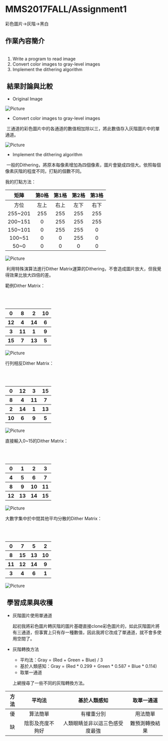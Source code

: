 # MMS2017FALL/Assignment1
彩色圖片->灰階->黑白

##  作業內容簡介
<ol>
    <li>Write a program to read image</li>
    <li>Convert color images to gray-level images</li>
    <li>Implement the dithering algorithm</li>
</ol>

##  結果討論與比較

* Original Image

![Picture](000.jpg)

* Convert color images to gray-level images

  三通道的彩色圖片中的各通道的數值相加除以三，將此數值存入灰階圖片中的單通道。
  
![Picture](001.jpg)
  
* Implement the dithering algorithm

  一般的Dithering，將原本每像素增加為四個像素，圖片會變成四倍大。依照每個像素灰階的程度不同，打點的個數不同。
  
  我的打點方法：

矩陣|第0格|第1格|第2格|第3格
:---:|:---:|:---:|:---:|:---:
方位|左上|右上|左下|右下
255~201|255|255|255|255
200~151|0|255|255|255
150~101|0|255|255|0
100~51|0|0|255|0
50~0|0|0|0|0

![Picture](003.jpg)


  利用特殊演算法進行Dither Matrix運算的Dithering，不會造成圖片放大，但我覺得效果比放大四倍的差。
  
  範例Dither Matrix：
<table>
        <tr>
            <th>0</th>
            <th>8</th>
            <th>2</th>
            <th>10</th>
        </tr>
        <tr>
            <th>12</th>
            <th>4</th>
            <th>14</th>
            <th>6</th>
        </tr>
        <tr>
            <th>3</th>
            <th>11</th>
            <th>1</th>
            <th>9</th>
        </tr>
        <tr>
            <th>15</th>
            <th>7</th>
            <th>13</th>
            <th>5</th>
        </tr>
    </table>

![Picture](002.jpg)

  行列相反Dither Matrix：
<table>
        <tr>
            <th>0</th>
            <th>12</th>
            <th>3</th>
            <th>15</th>
        </tr>
        <tr>
            <th>8</th>
            <th>4</th>
            <th>11</th>
            <th>7</th>
        </tr>
        <tr>
            <th>2</th>
            <th>14</th>
            <th>1</th>
            <th>13</th>
        </tr>
        <tr>
            <th>10</th>
            <th>6</th>
            <th>9</th>
            <th>5</th>
        </tr>
    </table>
    
![Picture](004.jpg)

  直接輸入0~15的Dither Matrix：
<table>
        <tr>
            <th>0</th>
            <th>1</th>
            <th>2</th>
            <th>3</th>
        </tr>
        <tr>
            <th>4</th>
            <th>5</th>
            <th>6</th>
            <th>7</th>
        </tr>
        <tr>
            <th>8</th>
            <th>9</th>
            <th>10</th>
            <th>11</th>
        </tr>
        <tr>
            <th>12</th>
            <th>13</th>
            <th>14</th>
            <th>15</th>
        </tr>
    </table>
    
![Picture](005.jpg)

  大數字集中於中間其他平均分散的Dither Matrix：
<table>
        <tr>
            <th>0</th>
            <th>7</th>
            <th>5</th>
            <th>2</th>
        </tr>
        <tr>
            <th>8</th>
            <th>15</th>
            <th>13</th>
            <th>10</th>
        </tr>
        <tr>
            <th>11</th>
            <th>12</th>
            <th>14</th>
            <th>9</th>
        </tr>
        <tr>
            <th>3</th>
            <th>4</th>
            <th>6</th>
            <th>1</th>
        </tr>
    </table>
    
![Picture](006.jpg)

##  學習成果與收穫
* 灰階圖片使用單通道

  起初我將彩色圖片轉灰階的圖片基礎直接clone彩色圖片的，如此灰階圖片將有三通道，但事實上只有存一種數值，因此我將它改成了單通道，就不會多使用空間了。

* 灰階轉換方法
  * 平均法：Gray = (Red + Green + Blue) / 3
  * 基於人類感知：Gray = (Red * 0.299 + Green * 0.587 + Blue * 0.114)
  * 取單一通道

  上網搜尋了一些不同的灰階轉換方法。

方法|平均法|基於人類感知|取單一通道
:---:|:---:|:---:|:---:
優|算法簡單|有權重分別|用法簡單
缺|陰影及亮度不夠好|人類眼睛並非以這三色感受度最強|難預測轉換結果
